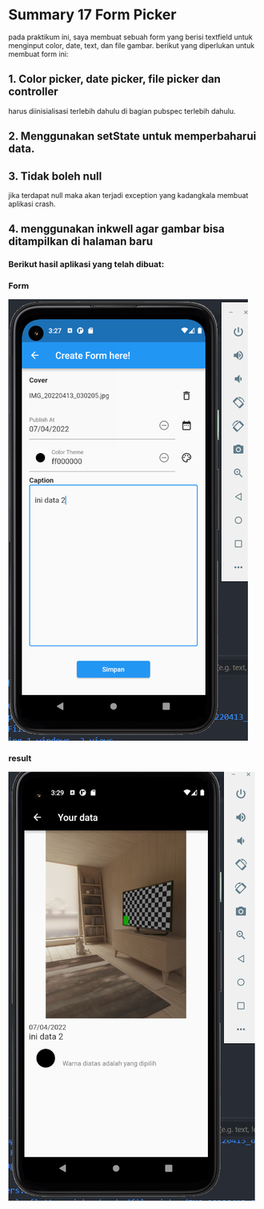 # Summary 17 Form Picker

pada praktikum ini, saya membuat sebuah form yang berisi textfield untuk menginput color, date, text, dan file gambar.
berikut yang diperlukan untuk membuat form ini:

## 1. Color picker, date picker, file picker dan controller

harus diinisialisasi terlebih dahulu di bagian pubspec terlebih dahulu.

## 2. Menggunakan setState untuk memperbaharui data.

## 3. Tidak boleh null

jika terdapat null maka akan terjadi exception yang kadangkala membuat aplikasi crash.

## 4. menggunakan inkwell agar gambar bisa ditampilkan di halaman baru

### Berikut hasil aplikasi yang telah dibuat:

### Form

![gambar 1](screenshots/add.PNG)

### result

![gambar 2](screenshots/viewdata.PNG)
